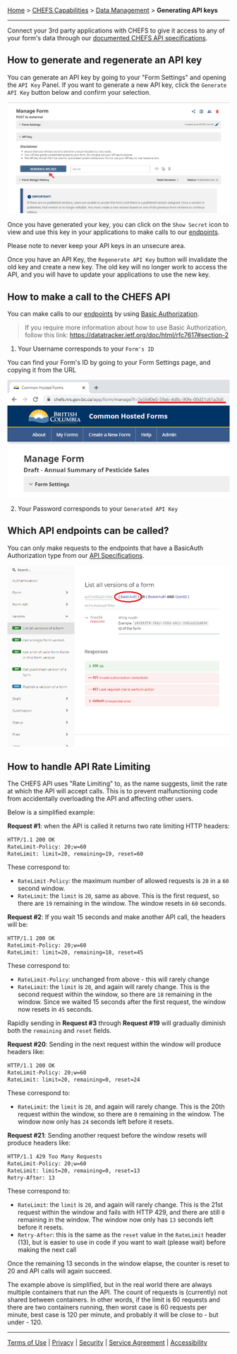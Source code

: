 [Home](index) > [CHEFS Capabilities](Capabilities) > [Data Management](Data-Management) > **Generating API keys**
***


Connect your 3rd party applications with CHEFS to give it access to any of your form's data through our [documented CHEFS API specifications](https://submit.digital.gov.bc.ca/app/api/v1/docs).

<!-- **On this page:**
* [How to generate and regenerate an API key](Generating-API-Keys#how-to-generate-and-regenerate-an-api-key)
* [How to make a call to the CHEFS API](Generating-API-Keys#how-to-make-a-call-to-the-chefs-api)
* [Which API endpoints can be called?](Generating-API-Keys#which-api-endpoints-can-be-called)
* [How to handle API Rate Limiting](Generating-API-Keys#how-to-handle-api-rate-limiting) -->

## How to generate and regenerate an API key

You can generate an API key by going to your "Form Settings" and opening the `API Key` Panel. If you want to generate a new API key, click the `Generate API Key` button below and confirm your selection.

![HTML Tag: div, CSS Class: alert alert-primary](images/generate_key.png)

Once you have generated your key, you can click on the `Show Secret` icon to view and use this key in your applications to make calls to our [endpoints](https://chefs.nrs.gov.bc.ca/app/api/v1/docs).

Please note to never keep your API keys in an unsecure area.

Once you have an API Key, the `Regenerate API Key` button will invalidate the old key and create a new key. The old key will no longer work to access the API, and you will have to update your applications to use the new key.

## How to make a call to the CHEFS API
<!-- **[Back to top](#top)** -->

You can make calls to our [endpoints](https://submit.digital.gov.bc.ca/app/api/v1/docs) by using [Basic Authorization](https://datatracker.ietf.org/doc/html/rfc7617#section-2).

>If you require more information about how to use Basic Authorization, follow this link: https://datatracker.ietf.org/doc/html/rfc7617#section-2

1. Your Username corresponds to your `Form's ID`

You can find your Form's ID by going to your Form Settings page, and copying it from the URL

![HTML Tag: div, CSS Class: alert alert-primary](images/form_id_url.png)

2. Your Password corresponds to your `Generated API Key`

## Which API endpoints can be called?
<!-- **[Back to top](#top)** -->

You can only make requests to the endpoints that have a BasicAuth Authorization type from our [API Specifications](https://submit.digital.gov.bc.ca/app/api/v1/docs).

![HTML Tag: div, CSS Class: alert alert-primary](images/api_spec_basic_auth.png)

## How to handle API Rate Limiting
<!-- **[Back to top](#top)** -->

The CHEFS API uses "Rate Limiting" to, as the name suggests, limit the rate at which the API will accept calls. This is to prevent malfunctioning code from accidentally overloading the API and affecting other users.

Below is a simplified example:

**Request #1**: when the API is called it returns two rate limiting HTTP headers:
```
HTTP/1.1 200 OK
RateLimit-Policy: 20;w=60
RateLimit: limit=20, remaining=19, reset=60
```
These correspond to:
- `RateLimit-Policy`: the maximum number of allowed requests is `20` in a `60` second window.
- `RateLimit`: the `limit` is `20`, same as above. This is the first request, so there are `19` remaining in the window. The window resets in `60` seconds.

**Request #2**: If you wait 15 seconds and make another API call, the headers will be:
```
HTTP/1.1 200 OK
RateLimit-Policy: 20;w=60
RateLimit: limit=20, remaining=18, reset=45
```
These correspond to:
- `RateLimit-Policy`: unchanged from above - this will rarely change
- `RateLimit`: the `limit` is `20`, and again will rarely change. This is the second request within the window, so there are `18` remaining in the window. Since we waited 15 seconds after the first request, the window now resets in `45` seconds.

Rapidly sending in **Request #3** through **Request #19** will gradually diminish both the `remaining` and `reset` fields.

**Request #20**: Sending in the next request within the window will produce headers like:
```
HTTP/1.1 200 OK
RateLimit-Policy: 20;w=60
RateLimit: limit=20, remaining=0, reset=24
```
These correspond to:
- `RateLimit`: the `limit` is `20`, and again will rarely change. This is the 20th request within the window, so there are `0` remaining in the window. The window now only has `24` seconds left before it resets.

**Request #21**: Sending another request before the window resets will produce headers like:
```
HTTP/1.1 429 Too Many Requests
RateLimit-Policy: 20;w=60
RateLimit: limit=20, remaining=0, reset=13
Retry-After: 13
```
These correspond to:
- `RateLimit`: the `limit` is `20`, and again will rarely change. This is the 21st request within the window and fails with HTTP 429, and there are still  `0` remaining in the window. The window now only has `13` seconds left before it resets.
- `Retry-After`: this is the same as the `reset` value in the `RateLimit` header (13), but is easier to use in code if you want to wait (please wait) before making the next call

Once the remaining 13 seconds in the window elapse, the counter is reset to 20 and API calls will again succeed.

The example above is simplified, but in the real world there are always multiple containers that run the API. The count of requests is (currently) not shared between containers. In other words, if the limit is 60 requests and there are two containers running, then worst case is 60 requests per minute, best case is 120 per minute, and probably it will be close to - but under - 120. 

<!-- **[Back to top](#top)** -->

***
[Terms of Use](Terms-of-Use) | [Privacy](Privacy) | [Security](Security) | [Service Agreement](Service-Agreement) | [Accessibility](Accessibility)
